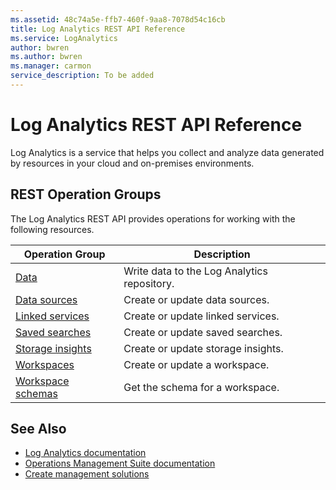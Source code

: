 ```yaml
---
ms.assetid: 48c74a5e-ffb7-460f-9aa8-7078d54c16cb
title: Log Analytics REST API Reference
ms.service: LogAnalytics
author: bwren
ms.author: bwren
ms.manager: carmon
service_description: To be added
---
```


# Log Analytics REST API Reference

Log Analytics is a service that helps you collect and analyze data generated by resources in your cloud and on-premises environments. 


## REST Operation Groups

The Log Analytics REST API provides operations for working with the following resources.

| Operation Group | Description |
|-----------------|-------------|
| [Data](create-request.md) | Write data to the Log Analytics repository. |
| [Data sources](xref:management.azure.com.loganalytics.datasources) | Create or update data sources. |
| [Linked services](xref:management.azure.com.loganalytics.datasources) | Create or update linked services. |
| [Saved searches](xref:management.azure.com.loganalytics.savedsearches) | Create or update saved searches. |
| [Storage insights](xref:management.azure.com.loganalytics.storageinsights) | Create or update storage insights. |
| [Workspaces](xref:management.azure.com.loganalytics.workspaces) | Create or update a workspace. |
| [Workspace schemas](xref:management.azure.com.loganalytics.workspaces2015-03-20) | Get the schema for a workspace. |

## See Also

- [Log Analytics documentation](https://docs.microsoft.com/azure/log-analytics)
- [Operations Management Suite documentation](http://docs.microsoft.com/azure/operations-management-suite/operations-management-suite-overview)
- [Create management solutions](http://docs.microsoft.com/azure/operations-management-suite/operations-management-suite-solutions-creating)

